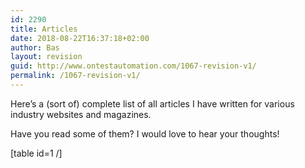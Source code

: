 ```yaml
---
id: 2290
title: Articles
date: 2018-08-22T16:37:18+02:00
author: Bas
layout: revision
guid: http://www.ontestautomation.com/1067-revision-v1/
permalink: /1067-revision-v1/
---
```

Here&#8217;s a (sort of) complete list of all articles I have written for various industry websites and magazines.

Have you read some of them? I would love to hear your thoughts!

[table id=1 /]